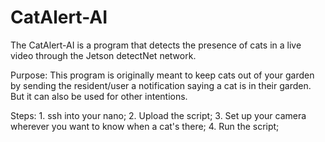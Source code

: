 # CatAlert-AI

The CatAlert-AI is a program that detects the presence of cats in a live video through the Jetson detectNet network.

Purpose:  This program is originally meant to keep cats out of your garden by sending the resident/user a notification saying a cat is in their garden. But
          it can also be used for other intentions.
          
Steps:  1.  ssh into your nano;
        2.  Upload the script;
        3.  Set up your camera wherever you want to know when a cat's there;
        4.  Run the script;
